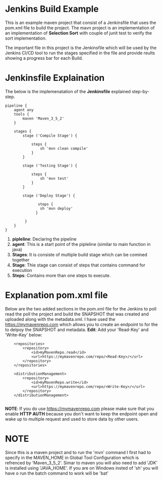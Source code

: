 # Jenkins Build Example

This is an example maven project that consist of a Jenkinsfile that uses the pom.xml file to build the project. 
The mavn project is an implementation of an implementation of **Selection Sort** with couple of junit test to verify the sort implementation. 

The important file in this project is the Jenkinsfile which will be used by the Jenkins CI/CD tool to run the stages specified in the file and provide reults showing a progress bar for each Build. 

# Jenkinsfile Explaination
The below is the implemenatation of the **Jenkinsfile** explained step-by-step.

```
pipeline {
    agent any
    tools {
        maven 'Maven_3_5_2' 
    }
    
    stages {
        stage ('Compile Stage') {

            steps {
                sh 'mvn clean compile'
            }
        }

        stage ('Testing Stage') {

            steps {
                sh 'mvn test'
            }
        }

        stage ('Deploy Stage') {

               steps {
                sh 'mvn deploy'
              }

         }
    }
}

```
1. **pipleline**: Declaring the pipeline
2. **agent**: This is a start point of the pipleline (similar to main function in java) 
3. **Stages**: It is consiste of multiple build stage which can be comined together
4. **Stage**: Thie stage can consist of steps that contains command for execution
5. **Steps**: Contains more than one steps to execute.

# Explanation pom.xml file
Below are the two added sections in the pom.xml file for the Jenkins to poll read the poll the project and build the SNAPSHOT that was created and uploaded along with the metadata.xml. I have used the https://mymavenrepo.com which allows you to create an endpoint to for the to delpoy the SNAPSHOT and metadata. 
**Edit**: Add your 'Read-Key' and 'Write-Key' below: 
```
    <repositories>
        <repository>
            <id>myMavenRepo.read</id>
            <url>https://mymavenrepo.com/repo/<Read-Key>/</url>
        </repository>
    </repositories>

    <distributionManagement>
        <repository>
            <id>myMavenRepo.write</id>
            <url>https://mymavenrepo.com/repo/<Write-Key>/</url>
        </repository>
    </distributionManagement>
    
```
**NOTE**: If you do use https://mymavenrepo.com please make sure that you enable **HTTP AUTH** because you don't want to keep the endpoint open and wake up to multiple request and used to store data by other users. 

# NOTE
Since this is a maven project and to run the 'mvn' command I first had to specify in the MAVEN_HOME in Global Tool Configuration which is refrenced by 'Maven_3_5_2'. Simar to maven you will also need to add 'JDK' is installed using 'JAVA_HOME'. If you are on Windows insted of 'sh' you will have o run the batch command to work will be 'bat' 
